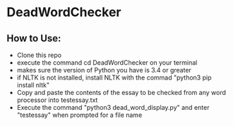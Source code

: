 # DeadWordChecker
## How to Use:
* Clone this repo
* execute the command cd DeadWordChecker on your terminal 
* makes sure the version of Python you have is 3.4 or greater
* if NLTK is not installed, install NLTK with the commad "python3 pip install nltk"
* Copy and paste the contents of the essay to be checked from any word processor into testessay.txt
* Execute the command "python3 dead_word_display.py" and enter "testessay" when prompted for a file name
